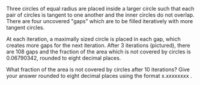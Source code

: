 Three circles of equal radius are placed inside a larger circle such that each pair of circles is tangent to one another and the inner circles do not overlap. There are four uncovered "gaps" which are to be filled iteratively with more tangent circles.



At each iteration, a maximally sized circle is placed in each gap, which creates more gaps for the next iteration. After $3$ iterations (pictured), there are $108$ gaps and the fraction of the area which is not covered by circles is $0.06790342$, rounded to eight decimal places.


What fraction of the area is not covered by circles after $10$ iterations?
Give your answer rounded to eight decimal places using the format x.xxxxxxxx .